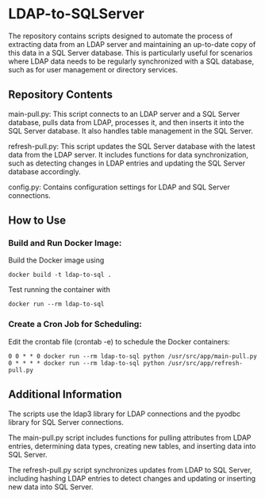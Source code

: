 # LDAP-to-SQLServer
The repository contains scripts designed to automate the process of extracting data from an LDAP server and maintaining an up-to-date copy of this data in a SQL Server database. This is particularly useful for scenarios where LDAP data needs to be regularly synchronized with a SQL database, such as for user management or directory services.

## Repository Contents
main-pull.py: This script connects to an LDAP server and a SQL Server database, pulls data from LDAP, processes it, and then inserts it into the SQL Server database. It also handles table management in the SQL Server.

refresh-pull.py: This script updates the SQL Server database with the latest data from the LDAP server. It includes functions for data synchronization, such as detecting changes in LDAP entries and updating the SQL Server database accordingly.

config.py: Contains configuration settings for LDAP and SQL Server connections.
## How to Use
### Build and Run Docker Image:
Build the Docker image using 

    docker build -t ldap-to-sql .
Test running the container with 

    docker run --rm ldap-to-sql
### Create a Cron Job for Scheduling:
Edit the crontab file (crontab -e) to schedule the Docker containers:

    0 0 * * 0 docker run --rm ldap-to-sql python /usr/src/app/main-pull.py
    0 * * * * docker run --rm ldap-to-sql python /usr/src/app/refresh-pull.py

## Additional Information
The scripts use the ldap3 library for LDAP connections and the pyodbc library for SQL Server connections.

The main-pull.py script includes functions for pulling attributes from LDAP entries, determining data types, creating new tables, and inserting data into SQL Server.

The refresh-pull.py script synchronizes updates from LDAP to SQL Server, including hashing LDAP entries to detect changes and updating or inserting new data into SQL Server.
